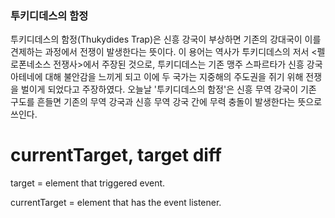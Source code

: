 ### 투키디데스의 함정

투키디데스의 함정(Thukydides Trap)은 신흥 강국이 부상하면 기존의 강대국이 이를 견제하는 과정에서 전쟁이 발생한다는 뜻이다. 이 용어는 역사가 투키디데스의 저서 <펠로폰네소스 전쟁사>에서 주장된 것으로, 투키디데스는 기존 맹주 스파르타가 신흥 강국 아테네에 대해 불안감을 느끼게 되고 이에 두 국가는 지중해의 주도권을 쥐기 위해 전쟁을 벌이게 되었다고 주장하였다. 오늘날 '투키디데스의 함정'은 신흥 무역 강국이 기존 구도를 흔들면 기존의 무역 강국과 신흥 무역 강국 간에 무력 충돌이 발생한다는 뜻으로 쓰인다.

# currentTarget, target diff
target = element that triggered event.

currentTarget = element that has the event listener.
